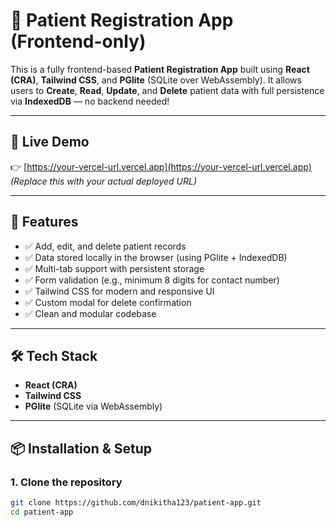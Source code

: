 # 🏥 Patient Registration App (Frontend-only)

This is a fully frontend-based **Patient Registration App** built using **React (CRA)**, **Tailwind CSS**, and **PGlite** (SQLite over WebAssembly). It allows users to **Create**, **Read**, **Update**, and **Delete** patient data with full persistence via **IndexedDB** — no backend needed!

---

## 🔗 Live Demo

👉 [https://your-vercel-url.vercel.app](https://your-vercel-url.vercel.app)  
_(Replace this with your actual deployed URL)_

---

## 🚀 Features

- ✅ Add, edit, and delete patient records
- ✅ Data stored locally in the browser (using PGlite + IndexedDB)
- ✅ Multi-tab support with persistent storage
- ✅ Form validation (e.g., minimum 8 digits for contact number)
- ✅ Tailwind CSS for modern and responsive UI
- ✅ Custom modal for delete confirmation
- ✅ Clean and modular codebase

---

## 🛠️ Tech Stack

- **React (CRA)**
- **Tailwind CSS**
- **PGlite** (SQLite via WebAssembly)

---

## 📦 Installation & Setup

### 1. Clone the repository

```bash
git clone https://github.com/dnikitha123/patient-app.git 
cd patient-app
